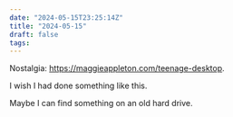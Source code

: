 ```yaml
---
date: "2024-05-15T23:25:14Z"
title: "2024-05-15"
draft: false
tags:
---
```


Nostalgia: https://maggieappleton.com/teenage-desktop.

I wish I had done something like this.

Maybe I can find something on an old hard drive.
